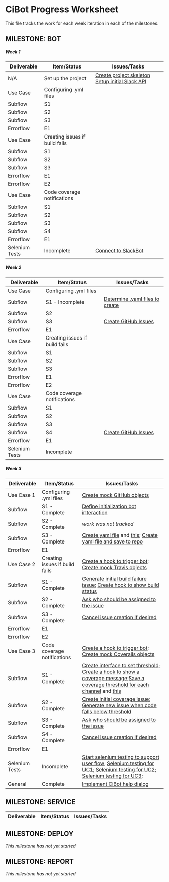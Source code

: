 # CiBot Progress Worksheet

This file tracks the work for each week iteration in each of the milestones.

## MILESTONE: BOT

##### Week 1

| Deliverable   | Item/Status   |  Issues/Tasks
| ------------- | ------------  |  ------------
| N/A           | Set up the project | [Create project skeleton](https://www.pivotaltracker.com/story/show/151828848) [Setup initial Slack API](https://www.pivotaltracker.com/story/show/151828838)
| Use Case      | Configuring .yml files         | &nbsp;
| Subflow      | S1             |  &nbsp;
| Subflow      | S2             |  &nbsp;
| Subflow      | S3             |  &nbsp;
| Errorflow    | E1             |  &nbsp;
| Use Case      | Creating issues if build fails         | &nbsp;
| Subflow      | S1             |  &nbsp;
| Subflow      | S2             |  &nbsp;
| Subflow      | S3             |  &nbsp;
| Errorflow    | E1             |  &nbsp;
| Errorflow    | E2             |  &nbsp;
| Use Case      | Code coverage notifications        | &nbsp;
| Subflow      | S1             |  &nbsp;
| Subflow      | S2             |  &nbsp;
| Subflow      | S3             |  &nbsp;
| Subflow      | S4             |  &nbsp;
| Errorflow    | E1             |  &nbsp;
| Selenium Tests| Incomplete    | [Connect to SlackBot](https://www.pivotaltracker.com/story/show/151828818)

##### Week 2

| Deliverable   | Item/Status   |  Issues/Tasks
| ------------- | ------------  |  ------------
| Use Case      | Configuring .yml files         | &nbsp;
| Subflow      | S1 - Incomplete |  [Determine .yaml files to create](https://www.pivotaltracker.com/story/show/151842516)
| Subflow      | S2             |  &nbsp;
| Subflow      | S3             |  [Create GitHub Issues](https://www.pivotaltracker.com/story/show/151858807)
| Errorflow    | E1             |  &nbsp;
| Use Case      | Creating issues if build fails         | &nbsp;
| Subflow      | S1             |  &nbsp;
| Subflow      | S2             |  &nbsp;
| Subflow      | S3             |  &nbsp;
| Errorflow    | E1             |  &nbsp;
| Errorflow    | E2             |  &nbsp;
| Use Case      | Code coverage notifications        | &nbsp;
| Subflow      | S1             |  &nbsp;
| Subflow      | S2             |  &nbsp;
| Subflow      | S3             |  &nbsp;
| Subflow      | S4             |  [Create GitHub Issues](https://www.pivotaltracker.com/story/show/151858807)
| Errorflow    | E1             |  &nbsp;
| Selenium Tests| Incomplete    |  &nbsp;

##### Week 3

| Deliverable   | Item/Status   |  Issues/Tasks
| ------------- | ------------  |  ------------
| Use Case 1    | Configuring .yml files         | [Create mock GitHub objects](https://www.pivotaltracker.com/story/show/152128355)
| Subflow      | S1 - Complete  |  [Define initialization bot interaction](https://www.pivotaltracker.com/story/show/151842516)
| Subflow      | S2 - Complete  |  *work was not tracked*
| Subflow      | S3 - Complete  |  [Create yaml file](https://www.pivotaltracker.com/story/show/152128237) and [this](https://www.pivotaltracker.com/story/show/152125904); [Create yaml file and save to repo](https://www.pivotaltracker.com/story/show/151844248)
| Errorflow    | E1             |  &nbsp;
| Use Case 2    | Creating issues if build fails         | [Create a hook to trigger bot](https://www.pivotaltracker.com/story/show/151857866); [Create mock Travis objects](https://www.pivotaltracker.com/story/show/152128342)
| Subflow      | S1 - Complete  |  [Generate initial build failure issue](https://www.pivotaltracker.com/story/show/151858691); [Create hook to show build status](https://www.pivotaltracker.com/story/show/151857866)
| Subflow      | S2 - Complete  |  [Ask who should be assigned to the issue](https://www.pivotaltracker.com/story/show/151858774)
| Subflow      | S3 - Complete  |  [Cancel issue creation if desired](https://www.pivotaltracker.com/story/show/152221246)
| Errorflow    | E1             |  &nbsp;
| Errorflow    | E2             |  &nbsp;
| Use Case 3    | Code coverage notifications        | [Create a hook to trigger bot](https://www.pivotaltracker.com/story/show/151866344); [Create mock Coveralls objects](https://www.pivotaltracker.com/story/show/152128347)
| Subflow      | S1 - Complete  |  [Create interface to set threshold](https://www.pivotaltracker.com/story/show/151866425); [Create a hook to show a coverage message](https://www.pivotaltracker.com/story/show/151866344);[Save a coverage threshold for each channel](https://www.pivotaltracker.com/story/show/151866357) and [this](https://www.pivotaltracker.com/story/show/151866425)
| Subflow      | S2 - Complete  |  [Create initial coverage issue](https://www.pivotaltracker.com/story/show/151866365); [Generate new issue when code falls below threshold](https://www.pivotaltracker.com/story/show/151866365)
| Subflow      | S3 - Complete  |  [Ask who should be assigned to the issue](https://www.pivotaltracker.com/story/show/151866367)
| Subflow      | S4 - Complete  |  [Cancel issue creation if desired](https://www.pivotaltracker.com/story/show/152221246)
| Errorflow    | E1             |  &nbsp;
| Selenium Tests| Incomplete    |  [Start selenium testing to support user flow](https://www.pivotaltracker.com/story/show/151828959); [Selenium testing for UC1](https://www.pivotaltracker.com/story/show/152241264); [Selenium testing for UC2](https://www.pivotaltracker.com/story/show/152241271); [Selenium testing for UC3](https://www.pivotaltracker.com/story/show/152241299);
| General       | Complete      | [Implement CiBot help dialog](https://www.pivotaltracker.com/story/show/151841553)

## MILESTONE: SERVICE

| Deliverable   | Item/Status   |  Issues/Tasks
| ------------- | ------------  |  ------------

## MILESTONE: DEPLOY

*This milestone has not yet started*

## MILESTONE: REPORT

*This milestone has not yet started*
